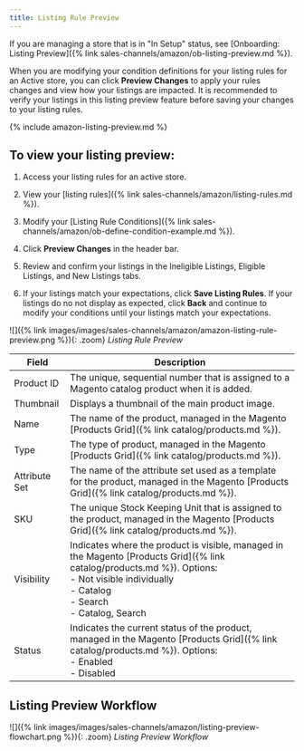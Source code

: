 ```yaml
---
title: Listing Rule Preview
---
```



If you are managing a store that is in "In Setup" status, see [Onboarding: Listing Preview]({% link sales-channels/amazon/ob-listing-preview.md %}).

When you are modifying your condition definitions for your listing rules for an Active store, you can click **Preview Changes** to apply your rules changes and view how your listings are impacted. It is recommended to verify your listings in this listing preview feature before saving your changes to your listing rules.

{% include amazon-listing-preview.md %}

## To view your listing preview:

1. Access your listing rules for an active store.

1. View your [listing rules]({% link sales-channels/amazon/listing-rules.md %}).

1. Modify your [Listing Rule Conditions]({% link sales-channels/amazon/ob-define-condition-example.md %}).

1. Click **Preview Changes** in the header bar.

1. Review and confirm your listings in the Ineligible Listings, Eligible Listings, and New Listings tabs.

1. If your listings match your expectations, click **Save Listing Rules**. If your listings do no not display as expected, click **Back** and continue to modify your conditions until your listings match your expectations.

![]({% link images/images/sales-channels/amazon/amazon-listing-rule-preview.png %}){: .zoom}
_Listing Rule Preview_

|Field|Description|
|--- |--- |
|Product ID |The unique, sequential number that is assigned to a Magento catalog product when it is added. |
|Thumbnail |Displays a thumbnail of the main product image. |
|Name |The name of the product, managed in the Magento [Products Grid]({% link catalog/products.md %}). |
|Type |The type of product, managed in the Magento [Products Grid]({% link catalog/products.md %}). |
|Attribute Set |The name of the attribute set used as a template for the product, managed in the Magento [Products Grid]({% link catalog/products.md %}). |
|SKU |The unique Stock Keeping Unit that is assigned to the product, managed in the Magento [Products Grid]({% link catalog/products.md %}). |
|Visibility |Indicates where the product is visible, managed in the Magento [Products Grid]({% link catalog/products.md %}). Options:<br/>- Not visible individually<br/>- Catalog<br/>- Search<br/>- Catalog, Search |
|Status |Indicates the current status of the product, managed in the Magento [Products Grid]({% link catalog/products.md %}). Options:<br/>- Enabled<br/>- Disabled |

## Listing Preview Workflow

![]({% link images/images/sales-channels/amazon/listing-preview-flowchart.png %}){: .zoom}
_Listing Preview Workflow_
